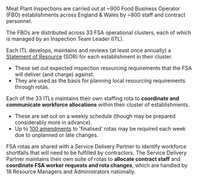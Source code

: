 Meat Plant Inspections are carried out at ~900 Food Business Operator (FBO) establishments across England & Wales by ~800 staff and contract personnel.

The FBOs are distributed across 33 FSA operational clusters, each of which is managed by an Inspection Team Leader (ITL). 

Each ITL develops, maintains and reviews (at least once annually) a [Statement of Resource](sor-context) (SOR) for each establishment in their cluster.
* These set out expected inspection resourcing requirements that the FSA will deliver (and charge) against. 
* They are used as the basis for planning local resourcing requirements through rotas. 

Each of the 33 ITLs maintains their own staffing rota to **coordinate and communicate workforce allocations** within their cluster of establishments. 
* These are set out on a weekly schedule (though may be prepared considerably more in advance).
* Up to [100 amendments](volumes-and-metrics) to 'finalised' rotas may be required each week due to unplanned or late changes.

FSA rotas are shared with a Service Delivery Partner to identify workforce shortfalls that will need to be fulfilled by contractors. The Service Delivery Partner maintains their own suite of rotas to **allocate contract staff** and **coordinate FSA worker requests and rota changes**, which are handled by 18 Resource Managers and Administrators nationally. 